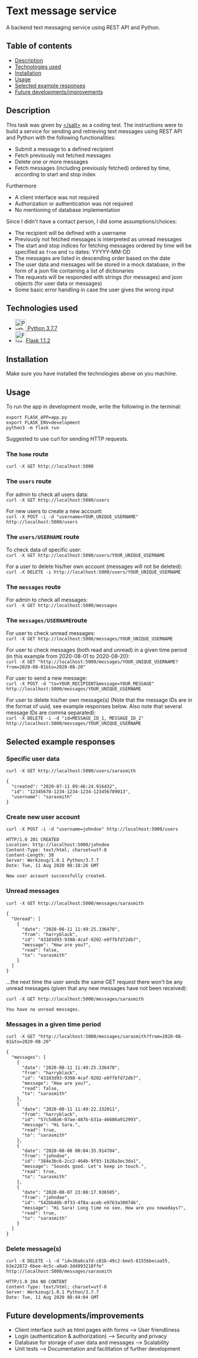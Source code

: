 # Text message service
A backend text messaging service using REST API and Python.
## Table of contents
* [Description](#description)
* [Technologies used](#technologies-used)
* [Installation](#installation)
* [Usage](#usage)
* [Selected example responses](#selected-example-responses)
* [Future developments/improvements](#future-developments/improvements)

## Description
This task was given by [&lt;/salt>](https://salt.study/) as a coding test.
The instructions were to build a service for sending and retrieving text messages using REST API and Python with the following functionalities:
* Submit a message to a defined recipient
* Fetch previously not fetched messages
* Delete one or more messages
* Fetch messages (including previously fetched) ordered by time, according to start and stop index

Furthermore
* A client interface was not required
* Authorization or authentication was not required
* No mentioning of database implementation

Since I didn't have a contact person, I did some assumptions/choices:
* The recipient will be defined with a username
* Previously not fetched messages is interpreted as unread messages
* The start and stop indices for fetching messages ordered by time will be specified as ```from``` and ```to``` dates: YYYYY-MM-DD
* The messages are listed in descending order based on the date
* The user data and messages will be stored in a mock database, in the form of a json file containing a list of dictionaries
* The requests will be responded with strings (for messages) and json objects (for user data or messages)
* Some basic error handling in case the user gives the wrong input

## Technologies used
* <a href="https://www.python.org/" title="Python"><img src="https://github.com/tomchen/stack-icons/blob/master/logos/python.svg" alt="Python" width="30px" height="30px"></img> Python 3.7.7</a>
* <a href="https://flask.palletsprojects.com/en/1.1.x/" title="Flask"><img src="https://github.com/tomchen/stack-icons/blob/master/logos/flask.svg" alt="Flask" width="30px" height="30px"></img>Flask 1.1.2</a> 

## Installation
Make sure you have installed the technologies above on you machine.

## Usage
To run the app in development mode, write the following in the terminal:
```
export FLASK_APP=app.py
export FLASK_ENV=development
python3 -m flask run
```
Suggested to use curl for sending HTTP requests.

### The ```home``` route
```curl -X GET http://localhost:5000```

### The ```users``` route
For admin to check all users data: <br>
```curl -X GET http://localhost:5000/users```

For new users to create a new account: <br>
```curl -X POST -i -d "username=YOUR_UNIQUE_USERNAME" http://localhost:5000/users```

### The ```users/USERNAME``` route
To check data of specific user: <br>
```curl -X GET http://localhost:5000/users/YOUR_UNIQUE_USERNAME```

For a user to delete his/her own account (messages will not be deleted): <br>
```curl -X DELETE -i http://localhost:5000/users/YOUR_UNIQUE_USERNAME```

### The ```messages``` route
For admin to check all messages: <br>
```curl -X GET http://localhost:5000/messages```

### The ```messages/USERNAME```route
For user to check unread messages: <br>
```curl -X GET http://localhost:5000/messages/YOUR_UNIQUE_USERNAME```

For user to check messages (both read and unread) in a given time period (in this example from 2020-08-01 to 2020-08-20): <br>
```curl -X GET "http://localhost:5000/messages/YOUR_UNIQUE_USERNAME?from=2020-08-01&to=2020-08-20"```

For user to send a new message: <br>
```curl -X POST -d "to=YOUR_RECIPIENT&message=YOUR_MESSAGE" http://localhost:5000/messages/YOUR_UNIQUE_USERNAME```

For user to delete his/her own message(s) (Note that the message IDs are in the format of uuid, see example responses below. Also note that several message IDs are comma separated): <br>
```curl -X DELETE -i -d "id=MESSAGE_ID_1, MESSAGE_ID_2" http://localhost:5000/messages/YOUR_UNIQUE_USERNAME```

## Selected example responses

### Specific user data 
```curl -X GET http://localhost:5000/users/sarasmith```
```
{
  "created": "2020-07-11 09:46:24.916432", 
  "id": "12345678-1234-1234-1234-123456789013", 
  "username": "sarasmith"
}
```

### Create new user account
```curl -X POST -i -d "username=johndoe" http://localhost:5000/users```
```
HTTP/1.0 201 CREATED
Location: http://localhost:5000/johndoe
Content-Type: text/html; charset=utf-8
Content-Length: 38
Server: Werkzeug/1.0.1 Python/3.7.7
Date: Tue, 11 Aug 2020 08:18:26 GMT

New user account successfully created.
```

### Unread messages
```curl -X GET http://localhost:5000/messages/sarasmith```
```
{
  "Unread": [
    {
      "date": "2020-08-11 11:49:25.336470", 
      "from": "harryblack", 
      "id": "43103d93-9398-4caf-9202-e0ffbfd72db7", 
      "message": "How are you?", 
      "read": false, 
      "to": "sarasmith"
    }
  ]
}
```

...the next time the user sends the same GET request there won't be any unread messages (given that any new messages have not been received):

```curl -X GET http://localhost:5000/messages/sarasmith```
```
You have no unread messages.
```

### Messages in a given time period
```curl -X GET "http://localhost:5000/messages/sarasmith?from=2020-08-01&to=2020-08-20"```
```
{
  "messages": [
    {
      "date": "2020-08-11 11:49:25.336470", 
      "from": "harryblack", 
      "id": "43103d93-9398-4caf-9202-e0ffbfd72db7", 
      "message": "How are you?", 
      "read": false, 
      "to": "sarasmith"
    }, 
    {
      "date": "2020-08-11 11:49:22.332011", 
      "from": "harryblack", 
      "id": "57c5d8a6-07ae-487b-b31a-46686a912993", 
      "message": "Hi Sara.", 
      "read": true, 
      "to": "sarasmith"
    }, 
    {
      "date": "2020-08-08 00:04:35.914704", 
      "from": "johndoe", 
      "id": "384e3bc6-2cc2-464b-9f93-1b28a3ec3da1", 
      "message": "Sounds good. Let's keep in touch.", 
      "read": true, 
      "to": "sarasmith"
    }, 
    {
      "date": "2020-08-07 23:08:17.936505", 
      "from": "johndoe", 
      "id": "542bb40b-0f33-4f8a-aceb-e9763a300746", 
      "message": "Hi Sara! Long time no see. How are you nowadays?", 
      "read": true, 
      "to": "sarasmith"
    }
  ]
}
```
### Delete message(s)
```curl -X DELETE -i -d "id=36a6ca7d-c81b-49c2-bee5-8155bbecaa55, b3e22872-6bee-4c5c-a8a0-3d4993218ffe" http://localhost:5000/messages/sarasmith```
```
HTTP/1.0 204 NO CONTENT
Content-Type: text/html; charset=utf-8
Server: Werkzeug/1.0.1 Python/3.7.7
Date: Tue, 11 Aug 2020 08:44:04 GMT
```

## Future developments/improvements
* Client interface such as html pages with forms --> User friendliness
* Login (authentication & authorization) --> Security and privacy
* Database for storage of user data and messages --> Scalability
* Unit tests --> Documentation and facilitation of further development
